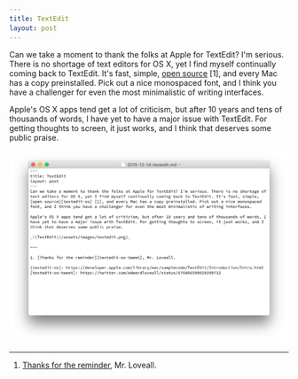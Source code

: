 ```yaml
---
title: TextEdit
layout: post
---
```

Can we take a moment to thank the folks at Apple for TextEdit? I'm serious. There is no shortage of text editors for OS X, yet I find myself continually coming back to TextEdit. It's fast, simple, [open source][textedit-os] [1], and every Mac has a copy preinstalled. Pick out a nice monospaced font, and I think you have a challenger for even the most minimalistic of writing interfaces.

Apple's OS X apps tend get a lot of criticism, but after 10 years and tens of thousands of words, I have yet to have a major issue with TextEdit. For getting thoughts to screen, it just works, and I think that deserves some public praise. 

_![TextEdit](/assets/images/textedit.png)_ 

---

1. [Thanks for the reminder][textedit-os-tweet], Mr. Loveall.  

[textedit-os]: https://developer.apple.com/library/mac/samplecode/TextEdit/Introduction/Intro.html
[textedit-os-tweet]: https://twitter.com/edwardloveall/status/676806590029299712